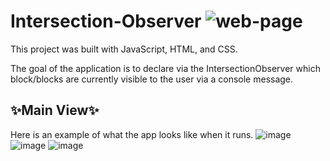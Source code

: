 # Intersection-Observer ![web-page](https://github.com/DarielEGM/Intersection-Observer/assets/123778387/8cefa9b3-91e5-4c09-b417-24a02861aeec)

This project was built with JavaScript, HTML, and CSS.

The goal of the application is to declare via the IntersectionObserver which block/blocks are currently visible to the user via a console message.

## ✨**Main View**✨

Here is an example of what the app looks like when it runs.
![image](https://github.com/DarielEGM/Intersection-Observer/assets/123778387/da922d11-ebb0-4e44-a6cb-ccaf55a5dfd1)
![image](https://github.com/DarielEGM/Intersection-Observer/assets/123778387/c109654f-33d4-4dd7-9140-ba3e292dadc3)
![image](https://github.com/DarielEGM/Intersection-Observer/assets/123778387/15799480-c483-4868-b2b1-8bf49a05458f)


